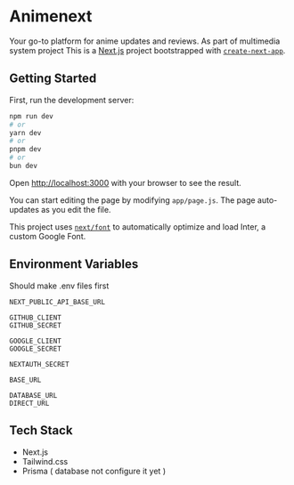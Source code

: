 # Animenext

Your go-to platform for anime updates and reviews. As part of multimedia system project
This is a [Next.js](https://nextjs.org/) project bootstrapped with [`create-next-app`](https://github.com/vercel/next.js/tree/canary/packages/create-next-app).

## Getting Started

First, run the development server:

```bash
npm run dev
# or
yarn dev
# or
pnpm dev
# or
bun dev
```

Open [http://localhost:3000](http://localhost:3000) with your browser to see the result.

You can start editing the page by modifying `app/page.js`. The page auto-updates as you edit the file.

This project uses [`next/font`](https://nextjs.org/docs/basic-features/font-optimization) to automatically optimize and load Inter, a custom Google Font.

## Environment Variables

Should make .env files first

```
NEXT_PUBLIC_API_BASE_URL

GITHUB_CLIENT
GITHUB_SECRET

GOOGLE_CLIENT
GOOGLE_SECRET

NEXTAUTH_SECRET

BASE_URL

DATABASE_URL
DIRECT_URL

```

## Tech Stack

- Next.js
- Tailwind.css
- Prisma ( database not configure it yet )
